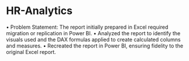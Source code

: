 # HR-Analytics
• Problem Statement: The report initially prepared in Excel required migration or replication in Power BI.
• Analyzed the report to identify the visuals used and the DAX formulas applied to create calculated columns and measures.
• Recreated the report in Power BI, ensuring fidelity to the original Excel report.
